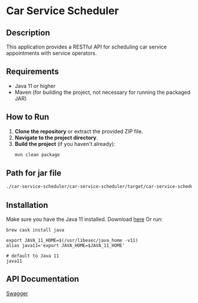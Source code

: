 # Car Service Scheduler

## Description
This application provides a RESTful API for scheduling car service appointments with service operators.

## Requirements
- Java 11 or higher
- Maven (for building the project, not necessary for running the packaged JAR)

## How to Run
1. **Clone the repository** or extract the provided ZIP file.
2. **Navigate to the project directory**.
3. **Build the project** (if you haven't already):
   ```sh
   mvn clean package

## Path for jar file
```sh
./car-service-scheduler/car-service-scheduler/target/car-service-scheduler-1.0-SNAPSHOT.jar
````

## Installation

Make sure you have the Java 11 installed. Download [here](https://www.oracle.com/java/technologies/javase-jdk11-downloads.html)
Or run:
```shell
brew cask install java

export JAVA_11_HOME=$(/usr/libexec/java_home -v11)
alias java11='export JAVA_HOME=$JAVA_11_HOME'

# default to Java 11
java11
  ```

## API Documentation
[Swagger](http://localhost:8082/swagger-ui/index.html)


